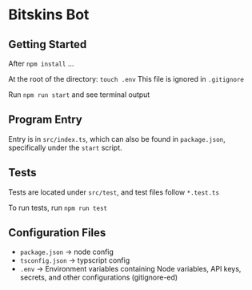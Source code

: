# Bitskins Bot

## Getting Started
After `npm install` ...

At the root of the directory: `touch .env`
This file is ignored in `.gitignore`

Run `npm run start` and see terminal output

## Program Entry
Entry is in `src/index.ts`, which can also be found in `package.json`, specifically under the `start` script.

## Tests
Tests are located under `src/test`, and test files follow `*.test.ts`

To run tests, run `npm run test`

## Configuration Files

+ `package.json` &rarr; node config
+ `tsconfig.json` &rarr; typscript config
+ `.env` &rarr; Environment variables containing Node variables, API keys, secrets, and other configurations (gitignore-ed)
